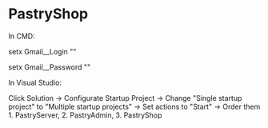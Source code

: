 # PastryShop


In CMD:

setx Gmail__Login ""

setx Gmail__Password ""



In Visual Studio:

Click Solution -> Configurate Startup Project -> Change "Single startup project" to "Multiple startup projects" -> Set actions to "Start" -> Order them 1. PastryServer, 2. PastryAdmin, 3. PastryShop
